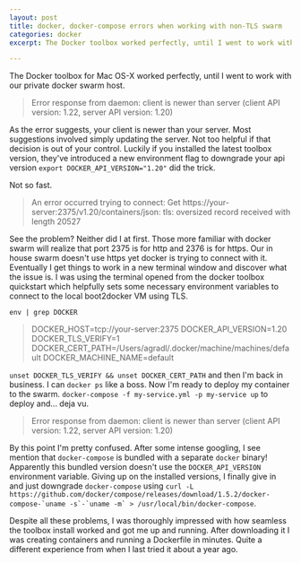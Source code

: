 ```yaml
---
layout: post
title: docker, docker-compose errors when working with non-TLS swarm
categories: docker
excerpt: The Docker toolbox worked perfectly, until I went to work with our private swarm host.

---
```


The Docker toolbox for Mac OS-X worked perfectly, until I went to work with our private docker swarm host.

> Error response from daemon: client is newer than server (client API version: 1.22, server API version: 1.20)

As the error suggests, your client is newer than your server. Most suggestions involved simply updating the server. Not too helpful if that decision is out of your control. Luckily if you installed the latest toolbox version, they've introduced a new environment flag to downgrade your api version `export DOCKER_API_VERSION="1.20"` did the trick.

Not so fast.

> An error occurred trying to connect: Get https://your-server:2375/v1.20/containers/json: tls: oversized record received with length 20527

See the problem? Neither did I at first. Those more familiar with docker swarm will realize that port 2375 is for http and 2376 is for https. Our in house swarm doesn't use https yet docker is trying to connect with it. Eventually I get things to work in a new terminal window and discover what the issue is. I was using the terminal opened from the docker toolbox quickstart which helpfully sets some necessary environment variables to connect to the local boot2docker VM using TLS.

`env | grep DOCKER`
> DOCKER_HOST=tcp://your-server:2375
> DOCKER_API_VERSION=1.20
> DOCKER_TLS_VERIFY=1
> DOCKER_CERT_PATH=/Users/agradl/.docker/machine/machines/default
> DOCKER_MACHINE_NAME=default

`unset DOCKER_TLS_VERIFY && unset DOCKER_CERT_PATH` and then I'm back in business. I can `docker ps` like a boss. Now I'm ready to deploy my container to the swarm. `docker-compose -f my-service.yml -p my-service up` to deploy and... deja vu.

> Error response from daemon: client is newer than server (client API version: 1.22, server API version: 1.20)

By this point I'm pretty confused. After some intense googling, I see mention that `docker-compose` is bundled with a separate `docker` binary! Apparently this bundled version doesn't use the `DOCKER_API_VERSION` environment variable. Giving up on the installed versions, I finally give in and just downgrade `docker-compose` using ```curl -L https://github.com/docker/compose/releases/download/1.5.2/docker-compose-`uname -s`-`uname -m` > /usr/local/bin/docker-compose```.

Despite all these problems, I was thoroughly impressed with how seamless the toolbox install worked and got me up and running. After downloading it I was creating containers and running a Dockerfile in minutes. Quite a different experience from when I last tried it about a year ago.